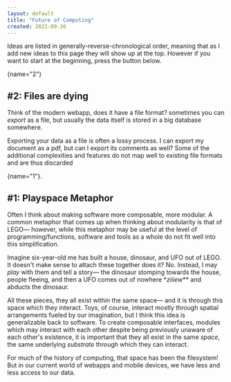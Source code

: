 ```yaml
---
layout: default
title: "Future of Computing"
created: 2022-09-26
---
```


Ideas are listed in generally-reverse-chronological order, meaning that as I add new ideas to this page they will show up at the top. However if you want to start at the beginning, press the button below.

[](){name="2"}

## #2: Files are dying

Think of the modern webapp, does it have a file format? sometimes you can *export* as a file, but usually the data itself is stored in a big database somewhere.

Exporting your data as a file is often a lossy process. I can export my document as a pdf, but can I export its comments as well? Some of the additional complexities and features do not map well to existing file formats and are thus discarded

[](){name="1"}.

## #1: Playspace Metaphor

Often I think about making software more composable, more modular. A common metaphor that comes up when thinking about modularity is that of LEGO— however, while this metaphor may be useful at the level of programming/functions, software and tools as a whole do not fit well into this simplification.

Imagine six-year-old me has built a house, dinosaur, and UFO out of LEGO. It doesn't make sense to attach these together does it? No. Instead, I may *play* with them and tell a story— the dinosaur stomping towards the house, people fleeing, and then a UFO comes out of nowhere \**ziiiew*\** and abducts the dinosaur.

All these pieces, they all exist within the same space— and it is through this space which they interact. Toys, of course, interact mostly through spatial arrangements fueled by our imagination, but I think this idea is generalizable back to software. To create composable interfaces, modules which may interact with each other despite being previously unaware of each other's existence, it is important that they all exist in the same *space*, the same underlying *substrate* through which they can interact.

For much of the history of computing, that space has been the filesystem! But in our current world of webapps and mobile devices, we have less and less access to our data.